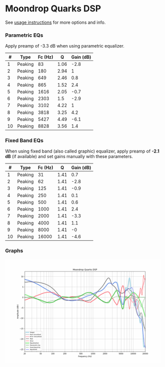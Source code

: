 # Moondrop Quarks DSP
See [usage instructions](https://github.com/jaakkopasanen/AutoEq#usage) for more options and info.

### Parametric EQs
Apply preamp of -3.3 dB when using parametric equalizer.

|   # | Type    |   Fc (Hz) |    Q |   Gain (dB) |
|-----|---------|-----------|------|-------------|
|   1 | Peaking |        83 | 1.06 |        -2.8 |
|   2 | Peaking |       180 | 2.94 |         1   |
|   3 | Peaking |       649 | 2.46 |         0.8 |
|   4 | Peaking |       865 | 1.52 |         2.4 |
|   5 | Peaking |      1616 | 2.05 |        -0.7 |
|   6 | Peaking |      2303 | 1.5  |        -2.9 |
|   7 | Peaking |      3102 | 4.22 |         1   |
|   8 | Peaking |      3818 | 3.25 |         4.2 |
|   9 | Peaking |      5427 | 4.49 |        -6.1 |
|  10 | Peaking |      8828 | 3.56 |         1.4 |

### Fixed Band EQs
When using fixed band (also called graphic) equalizer, apply preamp of **-2.1 dB** (if available) and set gains manually with these parameters.

|   # | Type    |   Fc (Hz) |    Q |   Gain (dB) |
|-----|---------|-----------|------|-------------|
|   1 | Peaking |        31 | 1.41 |         0.7 |
|   2 | Peaking |        62 | 1.41 |        -2.8 |
|   3 | Peaking |       125 | 1.41 |        -0.9 |
|   4 | Peaking |       250 | 1.41 |         0.1 |
|   5 | Peaking |       500 | 1.41 |         0.6 |
|   6 | Peaking |      1000 | 1.41 |         2.4 |
|   7 | Peaking |      2000 | 1.41 |        -3.3 |
|   8 | Peaking |      4000 | 1.41 |         1.1 |
|   9 | Peaking |      8000 | 1.41 |        -0   |
|  10 | Peaking |     16000 | 1.41 |        -4.6 |

### Graphs
![](./Moondrop%20Quarks%20DSP.png)
